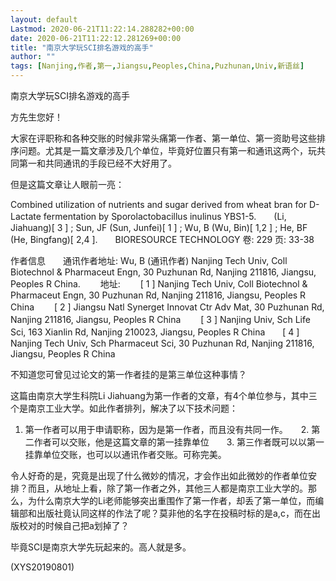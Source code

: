 ```yaml
---
layout: default
Lastmod: 2020-06-21T11:22:14.288282+00:00
date: 2020-06-21T11:22:12.281269+00:00
title: "南京大学玩SCI排名游戏的高手"
author: ""
tags: [Nanjing,作者,第一,Jiangsu,Peoples,China,Puzhunan,Univ,新语丝]
---
```


南京大学玩SCI排名游戏的高手

方先生您好！

大家在评职称和各种交账的时候非常头痛第一作者、第一单位、第一资助号这些排序问题。尤其是一篇文章涉及几个单位，毕竟好位置只有第一和通讯这两个，玩共同第一和共同通讯的手段已经不大好用了。

但是这篇文章让人眼前一亮：

Combined utilization of nutrients and sugar derived from wheat bran for D-Lactate fermentation by Sporolactobacillus inulinus YBS1-5.　　(Li, Jiahuang)[ 3 ] ; Sun, JF (Sun, Junfei)[ 1 ] ; Wu, B (Wu, Bin)[ 1,2 ] ; He, BF (He, Bingfang)[ 2,4 ].　　BIORESOURCE TECHNOLOGY 卷: 229 页: 33-38

作者信息　　通讯作者地址: Wu, B (通讯作者) Nanjing Tech Univ, Coll Biotechnol & Pharmaceut Engn, 30 Puzhunan Rd, Nanjing 211816, Jiangsu, Peoples R China. 　　地址: 　　[ 1 ] Nanjing Tech Univ, Coll Biotechnol & Pharmaceut Engn, 30 Puzhunan Rd, Nanjing 211816, Jiangsu, Peoples R China 　　[ 2 ] Jiangsu Natl Synerget Innovat Ctr Adv Mat, 30 Puzhunan Rd, Nanjing 211816, Jiangsu, Peoples R China 　　[ 3 ] Nanjing Univ, Sch Life Sci, 163 Xianlin Rd, Nanjing 210023, Jiangsu, Peoples R China　　[ 4 ] Nanjing Tech Univ, Sch Pharmaceut Sci, 30 Puzhunan Rd, Nanjing 211816, Jiangsu, Peoples R China

不知道您可曾见过论文的第一作者挂的是第三单位这种事情？

这篇由南京大学生科院Li Jiahuang为第一作者的文章，有4个单位参与，其中三个是南京工业大学。如此作者排列，解决了以下技术问题：

1. 第一作者可以用于申请职称，因为是第一作者，而且没有共同一作。　　2. 第二作者可以交账，他是这篇文章的第一挂靠单位　　3. 第三作者既可以以第一挂靠单位交账，也可以以通讯作者交账。可称完美。

令人好奇的是，究竟是出现了什么微妙的情况，才会作出如此微妙的作者单位安排？而且，从地址上看，除了第一作者之外，其他三人都是南京工业大学的。那么，为什么南京大学的Li老师能够突出重围作了第一作者，却丢了第一单位，而编辑部和出版社竟认同这样的作法了呢？莫非他的名字在投稿时标的是a,c，而在出版校对的时候自己把a划掉了？

毕竟SCI是南京大学先玩起来的。高人就是多。

(XYS20190801)

